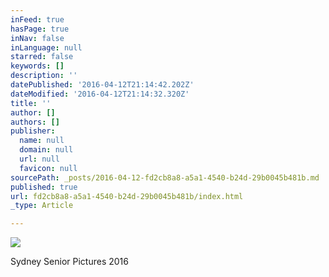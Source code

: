 ```yaml
---
inFeed: true
hasPage: true
inNav: false
inLanguage: null
starred: false
keywords: []
description: ''
datePublished: '2016-04-12T21:14:42.202Z'
dateModified: '2016-04-12T21:14:32.320Z'
title: ''
author: []
authors: []
publisher:
  name: null
  domain: null
  url: null
  favicon: null
sourcePath: _posts/2016-04-12-fd2cb8a8-a5a1-4540-b24d-29b0045b481b.md
published: true
url: fd2cb8a8-a5a1-4540-b24d-29b0045b481b/index.html
_type: Article

---
```

![](https://the-grid-user-content.s3-us-west-2.amazonaws.com/882bba7d-dee9-42ad-8f05-cc968cb53a3d.jpg)

Sydney Senior Pictures 2016